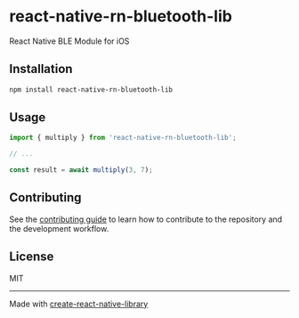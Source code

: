 # react-native-rn-bluetooth-lib

React Native BLE Module for iOS 

## Installation

```sh
npm install react-native-rn-bluetooth-lib
```

## Usage


```js
import { multiply } from 'react-native-rn-bluetooth-lib';

// ...

const result = await multiply(3, 7);
```


## Contributing

See the [contributing guide](CONTRIBUTING.md) to learn how to contribute to the repository and the development workflow.

## License

MIT

---

Made with [create-react-native-library](https://github.com/callstack/react-native-builder-bob)
